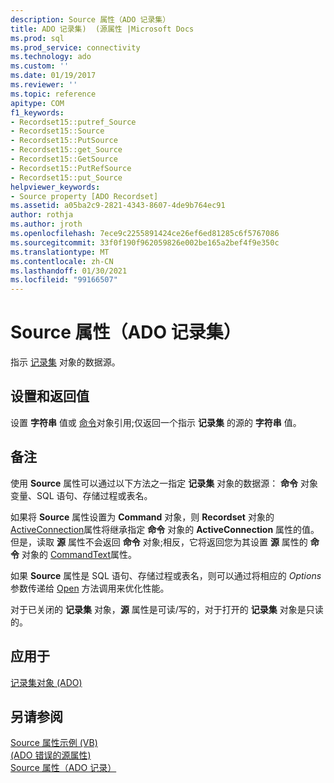 ```yaml
---
description: Source 属性（ADO 记录集）
title: ADO 记录集)  (源属性 |Microsoft Docs
ms.prod: sql
ms.prod_service: connectivity
ms.technology: ado
ms.custom: ''
ms.date: 01/19/2017
ms.reviewer: ''
ms.topic: reference
apitype: COM
f1_keywords:
- Recordset15::putref_Source
- Recordset15::Source
- Recordset15::PutSource
- Recordset15::get_Source
- Recordset15::GetSource
- Recordset15::PutRefSource
- Recordset15::put_Source
helpviewer_keywords:
- Source property [ADO Recordset]
ms.assetid: a05ba2c9-2821-4343-8607-4de9b764ec91
author: rothja
ms.author: jroth
ms.openlocfilehash: 7ece9c2255891424ce26ef6ed81285c6f5767086
ms.sourcegitcommit: 33f0f190f962059826e002be165a2bef4f9e350c
ms.translationtype: MT
ms.contentlocale: zh-CN
ms.lasthandoff: 01/30/2021
ms.locfileid: "99166507"
---
```

# <a name="source-property-ado-recordset"></a>Source 属性（ADO 记录集）
指示 [记录集](./recordset-object-ado.md) 对象的数据源。  
  
## <a name="settings-and-return-values"></a>设置和返回值  
 设置 **字符串** 值或 [命令](./command-object-ado.md)对象引用;仅返回一个指示 **记录集** 的源的 **字符串** 值。  
  
## <a name="remarks"></a>备注  
 使用 **Source** 属性可以通过以下方法之一指定 **记录集** 对象的数据源： **命令** 对象变量、SQL 语句、存储过程或表名。  
  
 如果将 **Source** 属性设置为 **Command** 对象，则 **Recordset** 对象的 [ActiveConnection](./activeconnection-property-ado.md)属性将继承指定 **命令** 对象的 **ActiveConnection** 属性的值。 但是，读取 **源** 属性不会返回 **命令** 对象;相反，它将返回您为其设置 **源** 属性的 **命令** 对象的 [CommandText](./commandtext-property-ado.md)属性。  
  
 如果 **Source** 属性是 SQL 语句、存储过程或表名，则可以通过将相应的 *Options* 参数传递给 [Open](./open-method-ado-recordset.md) 方法调用来优化性能。  
  
 对于已关闭的 **记录集** 对象，**源** 属性是可读/写的，对于打开的 **记录集** 对象是只读的。  
  
## <a name="applies-to"></a>应用于  
 [记录集对象 (ADO)](./recordset-object-ado.md)  
  
## <a name="see-also"></a>另请参阅  
 [Source 属性示例 (VB) ](./source-property-example-vb.md)   
 [ (ADO 错误的源属性) ](./source-property-ado-error.md)   
 [Source 属性（ADO 记录）](./source-property-ado-record.md)